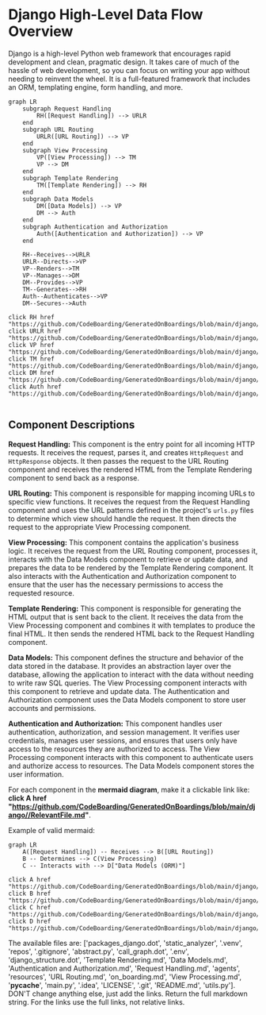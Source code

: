 # Django High-Level Data Flow Overview

Django is a high-level Python web framework that encourages rapid development and clean, pragmatic design. It takes care of much of the hassle of web development, so you can focus on writing your app without needing to reinvent the wheel. It is a full-featured framework that includes an ORM, templating engine, form handling, and more.

```mermaid
graph LR
    subgraph Request Handling
        RH([Request Handling]) --> URLR
    end
    subgraph URL Routing
        URLR([URL Routing]) --> VP
    end
    subgraph View Processing
        VP([View Processing]) --> TM
        VP --> DM
    end
    subgraph Template Rendering
        TM([Template Rendering]) --> RH
    end
    subgraph Data Models
        DM([Data Models]) --> VP
        DM --> Auth
    end
    subgraph Authentication and Authorization
        Auth([Authentication and Authorization]) --> VP
    end

    RH--Receives-->URLR
    URLR--Directs-->VP
    VP--Renders-->TM
    VP--Manages-->DM
    DM--Provides-->VP
    TM--Generates-->RH
    Auth--Authenticates-->VP
    DM--Secures-->Auth

click RH href "https://github.com/CodeBoarding/GeneratedOnBoardings/blob/main/django//Request%20Handling.md"
click URLR href "https://github.com/CodeBoarding/GeneratedOnBoardings/blob/main/django//URL%20Routing.md"
click VP href "https://github.com/CodeBoarding/GeneratedOnBoardings/blob/main/django//View%20Processing.md"
click TM href "https://github.com/CodeBoarding/GeneratedOnBoardings/blob/main/django//Template%20Rendering.md"
click DM href "https://github.com/CodeBoarding/GeneratedOnBoardings/blob/main/django//Data%20Models.md"
click Auth href "https://github.com/CodeBoarding/GeneratedOnBoardings/blob/main/django//Authentication%20and%20Authorization.md"


```

## Component Descriptions

**Request Handling:** This component is the entry point for all incoming HTTP requests. It receives the request, parses it, and creates `HttpRequest` and `HttpResponse` objects. It then passes the request to the URL Routing component and receives the rendered HTML from the Template Rendering component to send back as a response.

**URL Routing:** This component is responsible for mapping incoming URLs to specific view functions. It receives the request from the Request Handling component and uses the URL patterns defined in the project's `urls.py` files to determine which view should handle the request. It then directs the request to the appropriate View Processing component.

**View Processing:** This component contains the application's business logic. It receives the request from the URL Routing component, processes it, interacts with the Data Models component to retrieve or update data, and prepares the data to be rendered by the Template Rendering component. It also interacts with the Authentication and Authorization component to ensure that the user has the necessary permissions to access the requested resource.

**Template Rendering:** This component is responsible for generating the HTML output that is sent back to the client. It receives the data from the View Processing component and combines it with templates to produce the final HTML. It then sends the rendered HTML back to the Request Handling component.

**Data Models:** This component defines the structure and behavior of the data stored in the database. It provides an abstraction layer over the database, allowing the application to interact with the data without needing to write raw SQL queries. The View Processing component interacts with this component to retrieve and update data. The Authentication and Authorization component uses the Data Models component to store user accounts and permissions.

**Authentication and Authorization:** This component handles user authentication, authorization, and session management. It verifies user credentials, manages user sessions, and ensures that users only have access to the resources they are authorized to access. The View Processing component interacts with this component to authenticate users and authorize access to resources. The Data Models component stores the user information.

For each component in the **mermaid diagram**, make it a clickable link like: **click A href "https://github.com/CodeBoarding/GeneratedOnBoardings/blob/main/django//RelevantFile.md"**.

Example of valid mermaid:
```mermaid
graph LR
    A([Request Handling]) -- Receives --> B([URL Routing])
    B -- Determines --> C(View Processing)
    C -- Interacts with --> D["Data Models (ORM)"]

click A href "https://github.com/CodeBoarding/GeneratedOnBoardings/blob/main/django//Request%20Handling.md"
click B href "https://github.com/CodeBoarding/GeneratedOnBoardings/blob/main/django//URL%20%Routing.md"
click C href "https://github.com/CodeBoarding/GeneratedOnBoardings/blob/main/django//View%20%Processing.md"
click D href "https://github.com/CodeBoarding/GeneratedOnBoardings/blob/main/django//Data%20Models%20(ORM).md"
```

The available files are: ['packages_django.dot', 'static_analyzer', '.venv', 'repos', '.gitignore', 'abstract.py', 'call_graph.dot', '.env', 'django_structure.dot', 'Template Rendering.md', 'Data Models.md', 'Authentication and Authorization.md', 'Request Handling.md', 'agents', 'resources', 'URL Routing.md', 'on_boarding.md', 'View Processing.md', '__pycache__', 'main.py', '.idea', 'LICENSE', '.git', 'README.md', 'utils.py']. DON'T change anything else, just add the links. Return the full markdown string.
For the links use the full links, not relative links.
```
